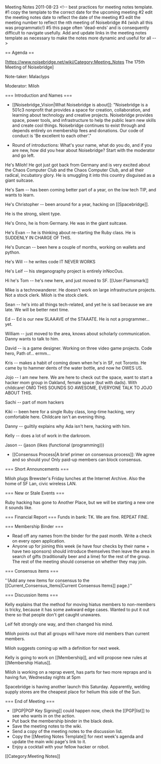 Meeting Notes 2011-08-23 
 &lt;!-- best practices for meeting notes template.  
 #1 copy the template to the correct date for the upcoming meeting
 #2 edit the meeting notes date to reflect the date of the meeting
 #3 edit the meeting number to reflect the nth meeting of Noisebridge 
 #4 (wish all this was programmatic!)
 #5 this page often 'dead-ends' and is consequently difficult to navigate usefully.  Add and update links in the meeting notes template as necessary to make the notes more dynamic and useful for all
-->


== Agenda ==

[https://www.noisebridge.net/wiki/Category:Meeting_Notes The 175th Meeting of Noisebridge]

Note-taker: Malaclyps

Moderator: Miloh
 

=== Introduction and Names ===
* [[Noisebridge_Vision|What Noisebridge is about]]: "Noisebridge is a 501c3 nonprofit that provides a space for creation, collaboration, and learning about technology and creative projects. Noisebridge provides space, power tools, and infrastructure to help the public learn new skills and create cool things. Noisebridge continues to exist through and depends entirely on membership fees and donations. Our code of conduct is 'Be excellent to each other'."

* Round of introductions: What's your name, what do you do, and if you are new, how did you hear about Noisebridge? Start with the moderator and go left.


He's Miloh! He got just got back from Germany and is very excited about the Chaos Computer Club and the Chaos Computer Club, and all their radical, incubatory glory. He is smuggling it into this country disguised as a giant suitcase.

He's Sam -- has been coming better part of a year, on the low tech TIP, and wants to learn. 

He's Christopher -- been around for a year, hacking on [[Spacebridge]]. 

He is the strong, silent type.

He's Onno, he is from Germany. He was in the giant suitcase.

He's Evan -- he is thinking about re-starting the Ruby class. He is SUDDENLY IN CHARGE OF THIS.

He's Duncan -- been here a couple of months, working on wallets and python.

He's Will -- he writes code IT NEVER WORKS

He's Leif -- his steganography project is entirely inNocOus.

Hi he's Tom -- he's new here, and just moved to SF. [[User:Flamsmark]]

Mike is a technowanderer. He doesn't work on large infrastructure projects. Not a stock clerk. Miloh is the stock clerk.

Sean -- he's into all things tech-related, and yet he is sad because we are late. We will be better next time.

Ed -- Ed is our new SLAAAVE of the STAAATE. He is not a programmer... yet.

William -- just moved to the area, knows about scholarly communication. Danny wants to talk to him.

David -- is a game designer. Working on three video game projects. Code hero, Path of... ermm... 

Kris -- makes a habit of coming down when he's in SF, not Toronto. He came by to hammer dents of the water bottle, and now he OWES US.

Jojo -- I am new here. We are here to check out the space, want to start a hacker mom group in Oakland, female space (but with dads). With childcare! OMG THIS SOUNDS SO AWESOME, EVERYONE TALK TO JOJO ABOUT THIS.

Sachi -- part of mom hackers

Kiki -- been here for a single Ruby class, long-time hacking, very comfortable here. Childcare isn't an evening thing. 

Danny -- guiltily explains why Ada isn't here, hacking with him.

Kelly -- does a lot of work in the darkroom.

Jason -- (jason (likes (functional (programming)))


* [[Consensus Process|A brief primer on consensus process]]: We agree and so should you! Only paid-up members can block consensus.

=== Short Announcements ===

Miloh plugs Brewster's Friday lunches at the Internet Archive. Also the home of SF Lan, civic wireless LAN.

=== New or Stale Events ===

Ruby hacking has gone to Another Place, but we will be starting a new one it sounds like.

=== Financial Report ===
Funds in bank: TK. We are fine. REPEAT FINE.

=== Membership Binder ===
* Read off any names from the binder for the past month. Write a check on every open application.
* Anyone up for joining this week (ie have four checks by their name + have two sponsors) should introduce themselves then leave the area in search of gifts (traditionally beer and a lime) for the rest of the group. The rest of the meeting should consense on whether they may join.

=== Consensus items ===

''(Add any new items for consensus to the [[Current_Consensus_Items|Current Consensus Items]] page.)''

=== Discussion Items ===

Kelly explains that the method for moving hiatus members to non-members is tricky, because it has some awkward edge cases. Wanted to put it out there so that people don't get caught unawares.

Leif felt strongly one way, and then changed his mind.

Miloh points out that all groups will have more old members than current members.

Miloh suggests coming up with a definition for next week.

Kelly is going to work on [[Membership]], and will propose new rules at [[Membership Hiatus]].

Miloh is working on a reprap event, has parts for two more repraps and is having fun, Wednesday nights at 5pm

Spacebridge is having another launch this Saturday. Apparently, welding supply stores are the cheapest place for helium this side of the Sun.

=== End of Meeting ===
* [[PGP|PGP Key Signing]] could happen now, check the [[PGP|list]] to see who wants in on the action.
* Put back the membership binder in the black desk.
* Save the meeting notes to the wiki.
* Send a copy of the meeting notes to the discussion list.
* Copy the [[Meeting Notes Template]] for next week's agenda and update the main wiki page's link to it.
* Enjoy a cocktail with your fellow hacker or robot.

[[Category:Meeting Notes]]